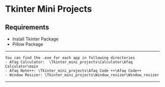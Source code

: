 # Tkinter Mini Projects

<h2>Requirements</h2>
  <ul>
    <li>Install Tkinter Package</li>
     <li> Pillow Package </li>
  </ul>
    
----
    You can find the .exe for each app in following directories
    - Afaq Calculator:  \Tkinter_mini_projects\Calculator\Afaq Calculator\main 
    - Afaq Note++: \Tkinter_mini_projects\Afaq Code ++\Afaq Code++
    - Window Resizer: \Tkinter_mini_projects\Window_resizer\Window_resizer
    
----
    
    
    


   
   
    

    
    
